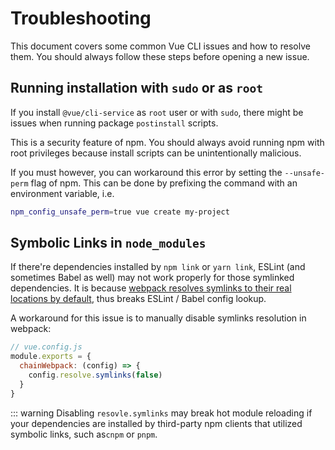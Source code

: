 # Troubleshooting

This document covers some common Vue CLI issues and how to resolve them. You should always follow these steps before opening a new issue.

## Running installation with `sudo` or as `root`

If you install `@vue/cli-service` as `root` user or with `sudo`, there might be issues when running package `postinstall` scripts.

This is a security feature of npm. You should always avoid running npm with root privileges because install scripts can be unintentionally malicious.

If you must however, you can workaround this error by setting the `--unsafe-perm` flag of npm. This can be done by prefixing the command with an environment variable, i.e.

```bash
npm_config_unsafe_perm=true vue create my-project
```

## Symbolic Links in `node_modules`

If there're dependencies installed by `npm link` or `yarn link`, ESLint (and sometimes Babel as well) may not work properly for those symlinked dependencies. It is because [webpack resolves symlinks to their real locations by default](https://webpack.js.org/configuration/resolve/#resolvesymlinks), thus breaks ESLint / Babel config lookup.

A workaround for this issue is to manually disable symlinks resolution in webpack:

```js
// vue.config.js
module.exports = {
  chainWebpack: (config) => {
    config.resolve.symlinks(false)
  }
}
```

::: warning
Disabling `resovle.symlinks` may break hot module reloading if your dependencies are installed by third-party npm clients that utilized symbolic links, such as`cnpm` or `pnpm`.
